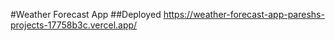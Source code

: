
#Weather Forecast App
 
##Deployed 
https://weather-forecast-app-pareshs-projects-17758b3c.vercel.app/
 
